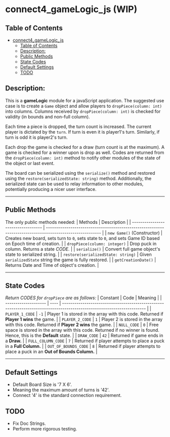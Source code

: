 # connect4_gameLogic_js (WIP)

## Table of Contents

- [connect4_gameLogic_js](#connect4_gamelogic_js)
  - [Table of Contents](#table-of-contents)
  - [Description:](#description)
  - [Public Methods](#public-methods)
  - [State Codes](#state-codes)
  - [Default Settings](#default-settings)
  - [TODO](#todo)

## Description:

This is a **gameLogic** module for a javaScript application.  The suggested use case is to create a `Game` object and allow players to `dropPiece(column: int)` into columns.  Columns received by `dropPiece(column: int)` is checked for validity (in bounds and non-full column).  

Each time a piece is dropped, the turn count is increased.  The current player is dictated by the `turn`.  If turn is even it is player1's turn.  Similarly, if turn is odd it is player2's turn.  

Each drop the game is checked for a draw (turn count is at the maximum).  A game is checked for a winner upon is drop as well.  Codes are returned from the `dropPiece(column: int)` method to notify other modules of the state of the object or last event.

The board can be serialized using the `serialize()` method and restored using the `restore(serializedState: string)` method.  Additionally, the serialized state can be used to relay information to other modules, potentially producing a nicer user interface.

---
## Public Methods
The only public methods needed:
| Methods                            | Description                                                                                               |
| ---------------------------------- | --------------------------------------------------------------------------------------------------------- |
| `new Game()` (Constructor)         | Creates new board, sets turn to `0`, sets state to `0`, and sets Game ID based on Epoch time of creation. |
| `dropPiece(column: integer)`       | Drop puck in column. Returns a state *CODE.*                                                              |
| `serialize()`                      | Convert full game object's state to serialized string.                                                    |
| `restore(serializedState: string)` | Given `serializedState` string the game is fully restored.                                                |
| `getCreationDate()`                | Returns Date and Time of object's creation.                                                               |

---
## State Codes

*Return CODES for `dropPiece` are as follows:*
| Constant             | Code | Meaning                                                                                                                 |
| -------------------- | ---- | ----------------------------------------------------------------------------------------------------------------------- |
| `PLAYER_1_CODE`      | `-1` | Player 1 is stored in the array with this code. Returned if **Player 1 wins** the game.                                 |
| `PLAYER_2_CODE`      | `1`  | Player 2 is stored in the array with this code. Returned if **Player 2 wins** the game.                                 |
| `NULL_CODE`          | `0`  | Free space is stored in the array with this code. Returned if no winner is found. Hence, this is the **Default** state. |
| `DRAW_CODE`          | `42` | Returned if game ends in a **Draw.**                                                                                    |
| `FULL_COLUMN_CODE`   | `7`  | Returned if player attempts to place a puck in a **Full Column.**                                                       |
| `OUT_OF_BOUNDS_CODE` | `8`  | Returned if player attempts to place a puck in an **Out of Bounds Column.**                                             |

---

## Default Settings

- Default Board Size is '7 X 6'.
- Meaning the maximum amount of turns is '42'.
- Connect '4' is the standard connection requirement.

## TODO

- Fix Doc Strings.
- Perform more rigorous testing.
